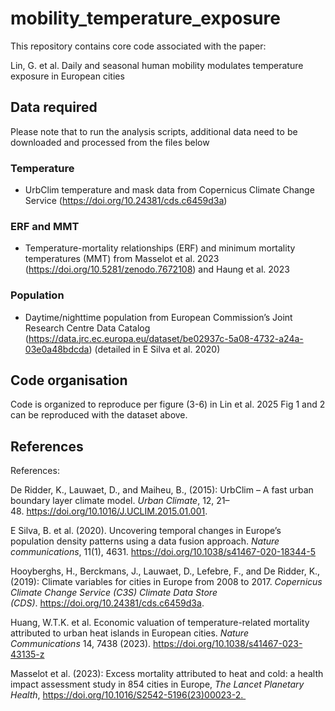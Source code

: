 # mobility_temperature_exposure

This repository contains core code associated with the paper:

Lin, G. et al. Daily and seasonal human mobility modulates temperature exposure in European cities

## Data required

Please note that to run the analysis scripts, additional data need to be downloaded and processed from the files below
### Temperature
- UrbClim temperature and mask data from Copernicus Climate Change Service (https://doi.org/10.24381/cds.c6459d3a)
### ERF and MMT 
- Temperature-mortality relationships (ERF) and minimum mortality temperatures (MMT) from Masselot et al. 2023 (https://doi.org/10.5281/zenodo.7672108) and Haung et al. 2023
### Population
- Daytime/nighttime population from European Commission’s Joint Research Centre Data Catalog (https://data.jrc.ec.europa.eu/dataset/be02937c-5a08-4732-a24a-03e0a48bdcda) (detailed in E Silva et al. 2020) 


## Code organisation

Code is organized to reproduce per figure (3-6) in Lin et al. 2025
Fig 1 and 2 can be reproduced with the dataset above.

## References

References: 

De Ridder, K., Lauwaet, D., and Maiheu, B., (2015): UrbClim – A fast urban boundary layer climate model. *Urban Climate*, 12, 21–48. https://doi.org/10.1016/J.UCLIM.2015.01.001.

E Silva, B. et al. (2020). Uncovering temporal changes in Europe’s population density patterns using a data fusion approach. *Nature communications*, 11(1), 4631. https://doi.org/10.1038/s41467-020-18344-5

Hooyberghs, H., Berckmans, J., Lauwaet, D., Lefebre, F., and De Ridder, K., (2019): Climate variables for cities in Europe from 2008 to 2017. *Copernicus Climate Change Service (C3S) Climate Data Store (CDS)*. https://doi.org/10.24381/cds.c6459d3a.

Huang, W.T.K. et al. Economic valuation of temperature-related mortality attributed to urban heat islands in European cities. *Nature Communications* 14, 7438 (2023). https://doi.org/10.1038/s41467-023-43135-z

Masselot et al. (2023): Excess mortality attributed to heat and cold: a health impact assessment study in 854 cities in Europe, *The Lancet Planetary Health*, https://doi.org/10.1016/S2542-5196(23)00023-2. 
